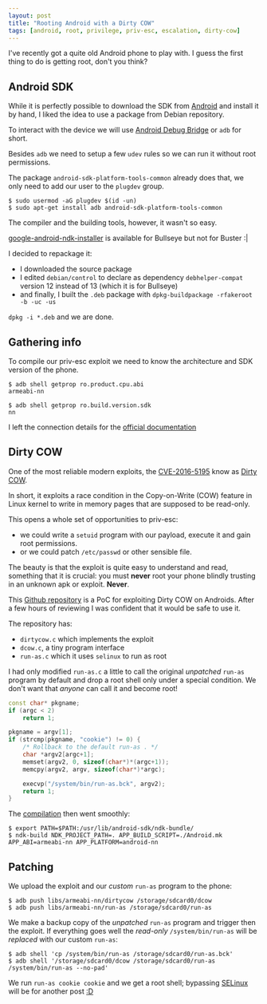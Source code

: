 ```yaml
---
layout: post
title: "Rooting Android with a Dirty COW"
tags: [android, root, privilege, priv-esc, escalation, dirty-cow]
---
```


I've recently got a quite old Android phone to play with. I guess the
first thing to do is getting root, don't you think?<!--more-->


## Android SDK

While it is perfectly possible to download the SDK from
[Android](https://developer.android.com/ndk/guides) and install it by
hand, I liked the idea to use a package from Debian repository.

To interact with the device we will use [Android Debug
Bridge](https://developer.android.com/studio/command-line/adb) or `adb`
for short.

Besides `adb` we need to setup a few `udev` rules so we can run it without
root permissions.

The package `android-sdk-platform-tools-common` already does that, we
only need to add our user to the `plugdev` group.

```shell
$ sudo usermod -aG plugdev $(id -un)
$ sudo apt-get install adb android-sdk-platform-tools-common
```

The compiler and the building tools, however, it wasn't so easy.

[google-android-ndk-installer](https://packages.debian.org/source/bullseye/google-android-ndk-installer)
is available for Bullseye but not for Buster :|

I decided to repackage it:

 - I downloaded the source package
 - I edited `debian/control` to declare as dependency `debhelper-compat`
version 12 instead of 13 (which it is for Bullseye)
 - and finally, I built the `.deb` package with
`dpkg-buildpackage -rfakeroot -b -uc -us`

`dpkg -i *.deb` and we are done.

## Gathering info

To compile our priv-esc exploit we need to know the architecture
and SDK version of the phone.

```shell
$ adb shell getprop ro.product.cpu.abi
armeabi-nn

$ adb shell getprop ro.build.version.sdk
nn
```

I left the connection details for the [official documentation](
https://developer.android.com/studio/run/device)

## Dirty COW

One of the most reliable modern exploits, the
[CVE-2016-5195](https://security-tracker.debian.org/tracker/CVE-2016-5195)
know as [Dirty COW](https://www.youtube.com/watch?v=kEsshExn7aE).

In short, it exploits a race condition in the Copy-on-Write (COW)
feature in Linux kernel to write in memory pages that are supposed to be
read-only.

This opens a whole set of opportunities to priv-esc:

 - we could write a `setuid` program with our payload, execute it and
gain root permissions.
 - or we could patch `/etc/passwd` or other sensible file.

The beauty is that the exploit is quite easy to understand and read,
something that it is crucial: you must **never** root your phone blindly
trusting in an unknown apk or exploit. **Never**.

This [Github
repository](https://github.com/timwr/CVE-2016-5195/tree/f5671399e040a168307058c598d62de64bb441d8)
is a PoC for exploiting Dirty COW on Androids. After a few hours of
reviewing I was confident that it would be safe to use it.

The repository has:

 - `dirtycow.c` which implements the exploit
 - `dcow.c`, a tiny program interface
 - `run-as.c` which it uses `selinux` to run as root

I had only modified `run-as.c` a little to call the original *unpatched*
`run-as` program by default and drop a root shell only under a special
condition. We don't want that *anyone* can call it and become root!

```cpp
const char* pkgname;
if (argc < 2)
    return 1;

pkgname = argv[1];
if (strcmp(pkgname, "cookie") != 0) {
    /* Rollback to the default run-as . */
    char *argv2[argc+1];
    memset(argv2, 0, sizeof(char*)*(argc+1));
    memcpy(argv2, argv, sizeof(char*)*argc);

    execvp("/system/bin/run-as.bck", argv2);
    return 1;
}
```

The [compilation](https://developer.android.com/ndk/guides/ndk-build)
then went smoothly:

```shell
$ export PATH=$PATH:/usr/lib/android-sdk/ndk-bundle/
$ ndk-build NDK_PROJECT_PATH=. APP_BUILD_SCRIPT=./Android.mk APP_ABI=armeabi-nn APP_PLATFORM=android-nn
```

## Patching

We upload the exploit and our *custom* `run-as` program to the phone:

```shell
$ adb push libs/armeabi-nn/dirtycow /storage/sdcard0/dcow
$ adb push libs/armeabi-nn/run-as /storage/sdcard0/run-as
```

We make a backup copy of the *unpatched* `run-as` program and trigger
then the exploit. If everything goes well the *read-only* `/system/bin/run-as`
will be *replaced* with our custom `run-as`:

```shell
$ adb shell 'cp /system/bin/run-as /storage/sdcard0/run-as.bck'
$ adb shell '/storage/sdcard0/dcow /storage/sdcard0/run-as /system/bin/run-as --no-pad'
```

We run `run-as cookie cookie` and we get a root shell; bypassing
[SELinux](https://www.redhat.com/en/topics/linux/what-is-selinux) will
be for another post [:D](https://hernan.de/blog/tailoring-cve-2019-2215-to-achieve-root/)
